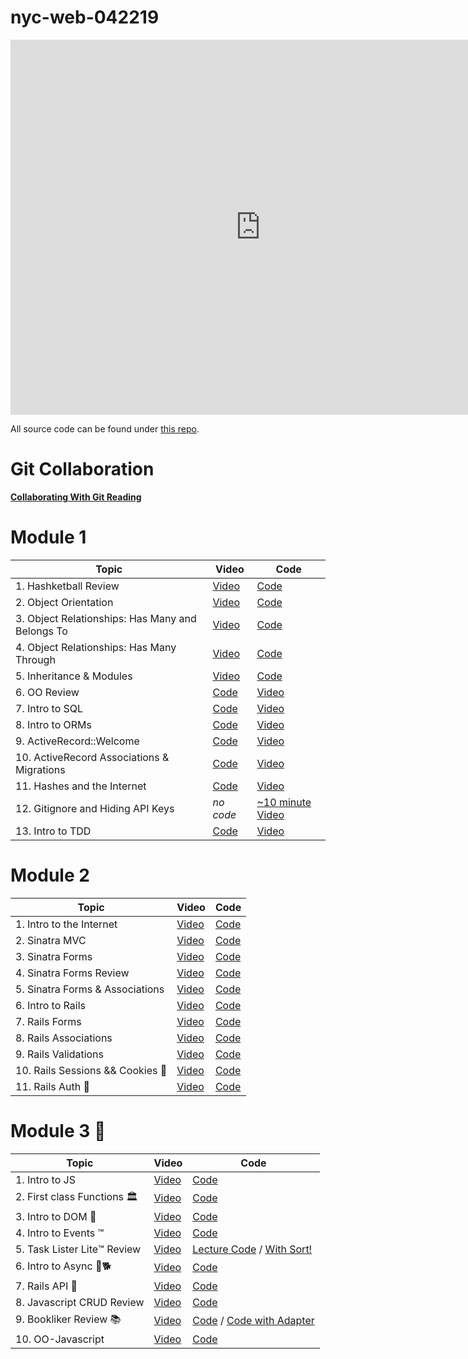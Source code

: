 # nyc-web-042219


<iframe src="https://calendar.google.com/calendar/embed?src=flatironschool.com_q50a6kfvee4633jd987akvl62s%40group.calendar.google.com&ctz=America%2FNew_York" style="border: 0" width="800" height="600" frameborder="0" scrolling="no"></iframe>

All source code can be found under [this repo](https://github.com/learn-co-students/nyc-web-students-042219).

# Git Collaboration

[**Collaborating With Git Reading**](https://github.com/learn-co-students/collaborating-with-git-crash-course)

# Module 1

| **Topic**                  | **Video**                              | **Code**                         |
| -------------------------- | -------------------------------------  | ----------------------------     |
| 1. Hashketball Review      |  [Video](https://www.youtube.com/watch?v=ryZEttt80HE&feature=youtu.be)  |  [Code](https://github.com/learn-co-students/nyc-web-students-042219/tree/master/01-hashketball-review)   |
| 2. Object Orientation | [Video](https://www.youtube.com/watch?v=peEedFFGgNM&feature=youtu.be) | [Code](https://github.com/learn-co-students/nyc-web-students-042219/tree/master/02-intro-to-oo) |
| 3. Object Relationships: Has Many and Belongs To | [Video](https://www.youtube.com/watch?v=1PW3OzrnXWs&feature=youtu.be) | [Code](https://github.com/learn-co-students/nyc-web-students-042219/tree/master/03-oo-relations-one-to-many) |
|4. Object Relationships: Has Many Through | [Video](https://www.youtube.com/watch?v=f2WcEFvnvGE&feature=youtu.be) | [Code](https://github.com/learn-co-students/nyc-web-students-042219/tree/master/04-oo-many-to-many) |
|5. Inheritance & Modules | [Video](https://www.youtube.com/watch?v=RKfAAy-2mwg&feature=youtu.be)| [Code](https://github.com/learn-co-students/nyc-web-students-042219/tree/master/05-object-architecture) |
| 6. OO Review | [Code](https://github.com/learn-co-students/nyc-web-students-042219/tree/master/06-oo-review) | [Video](https://www.youtube.com/watch?v=GS4kdtt7v9E&feature=youtu.be) | 
| 7. Intro to SQL | [Code](https://github.com/learn-co-students/nyc-web-students-042219/tree/master/07-into-to-sql) | [Video](https://www.youtube.com/watch?v=_KTvw2uCNog&feature=youtu.be) |
| 8. Intro to ORMs | [Code](https://github.com/learn-co-students/nyc-web-students-042219/tree/master/08-intro-to-orms) | [Video](https://www.youtube.com/watch?v=bWEOWY4yB_s&feature=youtu.be) |
| 9. ActiveRecord::Welcome | [Code](https://github.com/learn-co-students/nyc-web-students-042219/tree/master/09-dynamic-orms) | [Video](https://www.youtube.com/watch?v=8q08xrdaGeA&feature=youtu.be) |
| 10. ActiveRecord Associations & Migrations | [Code](https://github.com/learn-co-students/nyc-web-students-042219/tree/master/10-activerecord) | [Video](https://www.youtube.com/watch?v=JT87HE8r7Zs&feature=youtu.be) |
| 11. Hashes and the Internet | [Code](https://github.com/learn-co-students/nyc-web-students-042219/tree/master/11-hashes-and-the-internet) | [Video](https://www.youtube.com/watch?v=656xb8_RCN8&feature=youtu.be) |
| 12. Gitignore and Hiding API Keys | _no code_ | [~10 minute Video](https://www.youtube.com/watch?v=5MEpPVREUjE&feature=youtu.be) |
| 13. Intro to TDD | [Code](https://github.com/learn-co-students/nyc-web-students-042219/tree/master/12-intro-to-tdd) | [Video](https://www.youtube.com/watch?v=6DGB_0VGsgg&feature=youtu.be) |

# Module 2

| **Topic**                  | **Video**                              | **Code**                         |
| -------------------------- | -------------------------------------  | ----------------------------     |
| 1. Intro to the Internet      |  [Video](https://youtu.be/xZTzg7v1jwk)  |  [Code](https://github.com/learn-co-students/nyc-web-students-042219/tree/master/13-rack-intro)   |
| 2. Sinatra MVC     |  [Video](https://youtu.be/AUKtc6Vmvy4)  |  [Code](https://github.com/learn-co-students/nyc-web-students-042219/tree/master/14-sinatra-mvc)   |
| 3. Sinatra Forms     |  [Video](https://youtu.be/dqiG08RgBl4)  |  [Code](https://github.com/learn-co-students/nyc-web-students-042219/tree/master/15-sinatra-forms/rappers)   |
| 4. Sinatra Forms Review     |  [Video](https://youtu.be/aIjl13ZIK88)  |  [Code](https://github.com/learn-co-students/nyc-web-students-042219/tree/master/16-sinatra-forms-review/rappers)   |
| 5. Sinatra Forms & Associations     |  [Video](https://youtu.be/gs7rdKFPl5Q)  |  [Code](https://github.com/learn-co-students/nyc-web-students-042219/tree/master/17-sinatra-forms-associations/rappers)   |
| 6. Intro to Rails     |  [Video](https://youtu.be/UWx_0K9UFMc)  |  [Code](https://github.com/learn-co-students/nyc-web-students-042219/tree/master/18-rails-intro/rapper-app)   |
| 7. Rails Forms     |  [Video](https://youtu.be/vm4zEc-ck8g)  |  [Code](https://github.com/learn-co-students/nyc-web-students-042219/tree/master/19-rails-forms/rapper-app)   |
| 8. Rails Associations     |  [Video](https://youtu.be/J8OLn6pDbDk)  |  [Code](https://github.com/learn-co-students/nyc-web-students-042219/tree/master/20-rails-associations/rapper-app)   |
| 9. Rails Validations     |  [Video](https://youtu.be/h9JDtsbjYdY)  |  [Code](https://github.com/learn-co-students/nyc-web-students-042219/tree/master/20-rails-associations/rapper-app)   |
| 10. Rails Sessions && Cookies 🍪     |  [Video](https://youtu.be/VpYPbqfmADk)  |  [Code](https://github.com/learn-co-students/nyc-web-students-042219/tree/master/21-rails-session)   |
| 11. Rails Auth 🔐     |  [Video](https://youtu.be/Zhf02SpYy-4)  |  [Code](https://github.com/learn-co-students/nyc-web-students-042219/tree/master/22-rails-auth)   |


# Module 3 🤠

| **Topic**                  | **Video**                              | **Code**                         |
| -------------------------- | -------------------------------------  | ----------------------------     |
| 1. Intro to JS     |  [Video](https://youtu.be/aYTKb36Q97c)  |  [Code](https://github.com/learn-co-students/nyc-web-students-042219/tree/master/23-intro-to-js)   |
| 2. First class Functions 🏛     |  [Video](https://youtu.be/7TnIWlEybEI)  |  [Code](https://github.com/learn-co-students/nyc-web-students-042219/tree/master/24-scopes-closures-callbacks)   |
| 3. Intro to DOM 🌲    |  [Video](https://youtu.be/jt0FZPrHJTA)  |  [Code](https://github.com/learn-co-students/nyc-web-students-042219/tree/master/25-DOM-intro)   |
| 4. Intro to Events ™️     |  [Video](https://youtu.be/QNtro9mrOFE)  |  [Code](https://github.com/learn-co-students/nyc-web-students-042219/tree/master/26-intro-to-events)   |
| 5. Task Lister Lite™️ Review | [Video](https://youtu.be/mqTbcSZGBLU) | [Lecture Code](https://github.com/learn-co-students/nyc-web-students-042219/commit/0108d41148edfdac31579703d48b4c90c908cda0) / [With Sort!](https://github.com/learn-co-students/nyc-web-students-042219/tree/master/27-js-task-lister-review) | 
| 6. Intro to Async 🐶🐕 | [Video](https://youtu.be/M-nFOJ877ts) | [Code](https://github.com/learn-co-students/nyc-web-students-040119/tree/master/28-intro-to-AJAX) |
| 7. Rails API 🦍 | [Video](https://youtu.be/3V2zhGoQUks) | [Code](https://github.com/learn-co-students/nyc-web-students-042219/tree/master/28-rails-api) | 
| 8. Javascript CRUD Review | [Video](https://youtu.be/c836D2NDbSo) | [Code](https://github.com/learn-co-students/nyc-web-students-042219/tree/master/29-js-crud-review) |
| 9. Bookliker Review 📚 | [Video](https://youtu.be/Eaoqy5vpHDo) | [Code](https://github.com/learn-co-students/nyc-web-students-042219/tree/master/30-bookliker-review/bookliker-practice-challenge) / [Code with Adapter](https://github.com/learn-co-students/nyc-web-students-042219/blob/master/30-bookliker-review/bookliker-practice-challenge/js/index_with_bonus.js) |
| 10. OO-Javascript | [Video](https://youtu.be/M9zY-5s7-SA) | [Code](https://github.com/learn-co-students/nyc-web-students-042219/tree/master/31-OO-this) |
